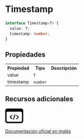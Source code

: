 # Timestamp

```typescript
interface Timestamp<T> {
  value: T;
  timestamp: number;
}
```

## Propiedades

<table>
<tr><th>Propiedad</th><th>Tipo</th><th>Descripción</th></tr>
<tr><td>value</td><td><code>T</code></td></tr>
<tr><td>timestamp</td><td><code>number</code></td></tr>
</table>

## Recursos adicionales

<a class="source-icon" target="_blank" href="https://github.com/ReactiveX/rxjs/blob/6.5.5/src/internal/types.ts#L13-L17">
<img src="assets/icons/source-code.png" alt="Source code">
</a>
</div>

<a target="_blank" href="https://rxjs.dev/api/index/interface/Timestamp">Documentación oficial en inglés</a>

